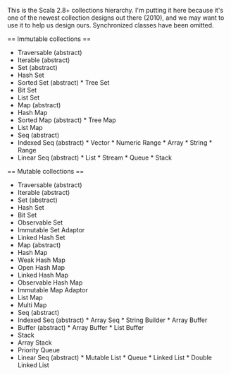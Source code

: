 This is the Scala 2.8+ collections hierarchy.  I'm putting it here because it's one of the newest collection designs out there (2010), and we may want to use it to help us design ours.  Synchronized classes have been omitted.

== Immutable collections ==

* Traversable (abstract)
 * Iterable (abstract)
  * Set (abstract)
   * Hash Set
   * Sorted Set (abstract)
    * Tree Set
   * Bit Set
   * List Set
  * Map (abstract)
   * Hash Map
   * Sorted Map (abstract)
    * Tree Map
   * List Map
  * Seq (abstract)
   * Indexed Seq (abstract)
    * Vector
    * Numeric Range
    * Array
    * String
    * Range
   * Linear Seq (abstract)
    * List
    * Stream
    * Queue
    * Stack

== Mutable collections ==

* Traversable (abstract)
 * Iterable (abstract)
  * Set (abstract)
   * Hash Set
   * Bit Set
   * Observable Set
   * Immutable Set Adaptor
   * Linked Hash Set
  * Map (abstract)
   * Hash Map
   * Weak Hash Map
   * Open Hash Map
   * Linked Hash Map
   * Observable Hash Map
   * Immutable Map Adaptor
   * List Map
   * Multi Map
  * Seq (abstract)
   * Indexed Seq (abstract)
    * Array Seq
    * String Builder
    * Array Buffer
   * Buffer (abstract)
    * Array Buffer
    * List Buffer
   * Stack
   * Array Stack
   * Priority Queue
   * Linear Seq (abstract)
    * Mutable List
    * Queue
    * Linked List
    * Double Linked List

